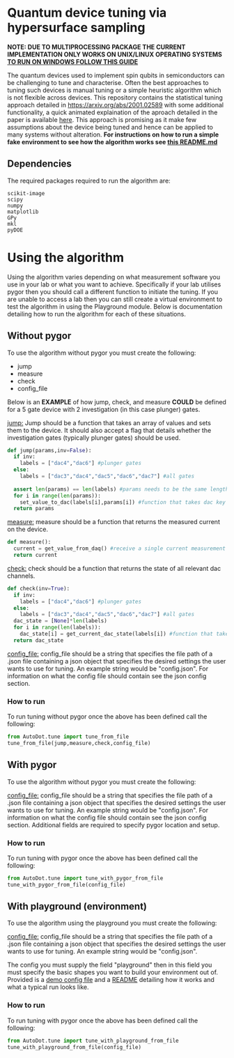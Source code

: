 # Quantum device tuning via hypersurface sampling
**NOTE: DUE TO MULTIPROCESSING PACKAGE THE CURRENT IMPLEMENTATION ONLY WORKS ON UNIX/LINUX OPERATING SYSTEMS [TO RUN ON WINDOWS FOLLOW THIS GUIDE](Resources/Running_on_windows.md)**

The quantum devices used to implement spin qubits in semiconductors can be challenging to tune and characterise. Often the best approaches to tuning such devices is manual tuning or a simple heuristic algorithm which is not flexible across devices. This repository contains the statistical tuning approach detailed in https://arxiv.org/abs/2001.02589 with some additional functionality, a quick animated explaination of the aproach detailed in the paper is available [here](Resources/Algorithm_overview/README.md). This approach is promising as it make few assumptions about the device being tuned and hence can be applied to many systems without alteration. **For instructions on how to run a simple fake environment to see how the algorithm works see [this README.md](Playground/README.md)**

## Dependencies
The required packages required to run the algorithm are:
```
scikit-image
scipy
numpy
matplotlib
GPy
mkl
pyDOE
```
# Using the algorithm
Using the algorithm varies depending on what measurement software you use in your lab or what you want to achieve. Specifically if your lab utilises pygor then you should call a different function to initiate the tuning. If you are unable to access a lab then you can still create a virtual environment to test the algorithm in using the Playground module. Below is documentation detailing how to run the algorithm for each of these situations.
## Without pygor
To use the algorithm without pygor you must create the following:
- jump
- measure
- check
- config_file

Below is an **EXAMPLE** of how jump, check, and measure **COULD** be defined for a 5 gate device with 2 investigation (in this case plunger) gates.

<ins>jump:</ins>
Jump should be a function that takes an array of values and sets them to the device. It should also accept a flag that details whether the investigation gates (typically plunger gates) should be used. 
```python
def jump(params,inv=False):
  if inv:
    labels = ["dac4","dac6"] #plunger gates
  else:
    labels = ["dac3","dac4","dac5","dac6","dac7"] #all gates
    
  assert len(params) == len(labels) #params needs to be the same length as labels
  for i in range(len(params)):
    set_value_to_dac(labels[i],params[i]) #function that takes dac key and value and sets dac to that value
  return params
```
<ins>measure:</ins>
measure should be a function that returns the measured current on the device.
```python
def measure():
  current = get_value_from_daq() #receive a single current measurement from the daq
  return current
```
<ins>check:</ins>
check should be a function that returns the state of all relevant dac channels.
```python
def check(inv=True):
  if inv:
    labels = ["dac4","dac6"] #plunger gates
  else:
    labels = ["dac3","dac4","dac5","dac6","dac7"] #all gates
  dac_state = [None]*len(labels)
  for i in range(len(labels)):
    dac_state[i] = get_current_dac_state(labels[i]) #function that takes dac key and returns state that channel is in
  return dac_state
```
<ins>config_file:</ins>
config_file should be a string that specifies the file path of a .json file containing a json object that specifies the desired settings the user wants to use for tuning. An example string would be "config.json". For information on what the config file should contain see the json config section.

### How to run
To run tuning without pygor once the above has been defined call the following:
```python
from AutoDot.tune import tune_from_file
tune_from_file(jump,measure,check,config_file)
```
## With pygor
To use the algorithm without pygor you must create the following:

<ins>config_file:</ins>
config_file should be a string that specifies the file path of a .json file containing a json object that specifies the desired settings the user wants to use for tuning. An example string would be "config.json". For information on what the config file should contain see the json config section. Additional fields are required to specify pygor location and setup.
### How to run
To run tuning with pygor once the above has been defined call the following:
```python
from AutoDot.tune import tune_with_pygor_from_file
tune_with_pygor_from_file(config_file)
```
## With playground (environment)
To use the algorithm using the playground you must create the following:

<ins>config_file:</ins>
config_file should be a string that specifies the file path of a .json file containing a json object that specifies the desired settings the user wants to use for tuning. An example string would be "config.json". 

The config you must supply the field "playground" then in this field you must specify the basic shapes you want to build your environment out of. Provided is a [demo config file](mock_device_demo_config.json) and a [README](Playground/README.md) detailing how it works and what a typical run looks like.

### How to run
To run tuning with pygor once the above has been defined call the following:
```python
from AutoDot.tune import tune_with_playground_from_file
tune_with_playground_from_file(config_file)
```

